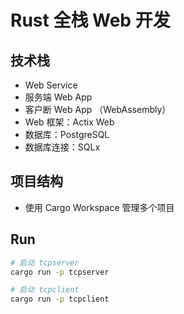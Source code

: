 # Rust 全栈 Web 开发

## 技术栈

- Web Service
- 服务端 Web App
- 客户断 Web App （WebAssembly）
- Web 框架：Actix Web
- 数据库：PostgreSQL
- 数据库连接：SQLx

## 项目结构

- 使用 Cargo Workspace 管理多个项目

## Run

```bash
# 启动 tcpserver
cargo run -p tcpserver

# 启动 tcpclient
cargo run -p tcpclient
```
